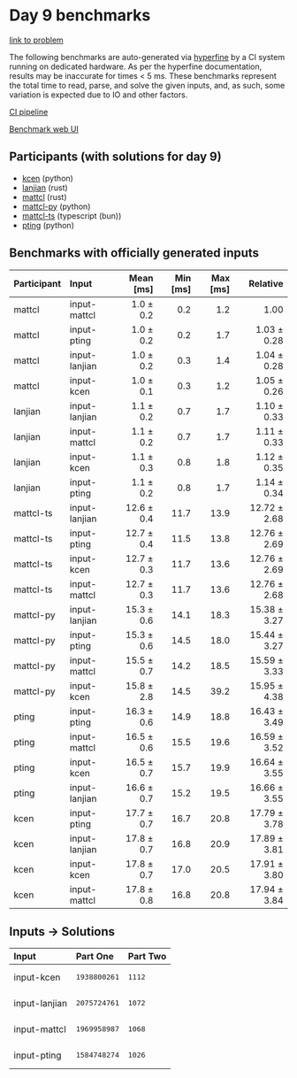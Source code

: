 # Day 9 benchmarks

[link to problem](https://adventofcode.com/2023/day/9)

The following benchmarks are auto-generated via
[hyperfine](https://github.com/sharkdp/hyperfine) by a CI system running on
dedicated hardware. As per the hyperfine documentation, results may be
inaccurate for times < 5 ms. These benchmarks represent the total time to read,
parse, and solve the given inputs, and, as such, some variation is expected due
to IO and other factors.

[CI pipeline](http://ci.papercode.net:8080/teams/main/pipelines/aoc2023)

[Benchmark web UI](https://aoc.ancalagon.black)


## Participants (with solutions for day 9)

- [kcen](https://github.com/kcen/aoc2023) (python)
- [lanjian](https://github.com/lanjian/aoc-2023) (rust)
- [mattcl](https://github.com/mattcl/aoc2023) (rust)
- [mattcl-py](https://github.com/mattcl/aoc2023-py) (python)
- [mattcl-ts](https://github.com/mattcl/aoc2023-js) (typescript (bun))
- [pting](https://github.com/pting/aoc2023) (python)


## Benchmarks with officially generated inputs

| Participant | Input | Mean [ms] | Min [ms] | Max [ms] | Relative |
|:---|:---|---:|---:|---:|---:|
| mattcl | input-mattcl | 1.0 ± 0.2 | 0.2 | 1.2 | 1.00 |
| mattcl | input-pting | 1.0 ± 0.2 | 0.2 | 1.7 | 1.03 ± 0.28 |
| mattcl | input-lanjian | 1.0 ± 0.2 | 0.3 | 1.4 | 1.04 ± 0.28 |
| mattcl | input-kcen | 1.0 ± 0.1 | 0.3 | 1.2 | 1.05 ± 0.26 |
| lanjian | input-lanjian | 1.1 ± 0.2 | 0.7 | 1.7 | 1.10 ± 0.33 |
| lanjian | input-mattcl | 1.1 ± 0.2 | 0.7 | 1.7 | 1.11 ± 0.33 |
| lanjian | input-kcen | 1.1 ± 0.3 | 0.8 | 1.8 | 1.12 ± 0.35 |
| lanjian | input-pting | 1.1 ± 0.2 | 0.8 | 1.7 | 1.14 ± 0.34 |
| mattcl-ts | input-lanjian | 12.6 ± 0.4 | 11.7 | 13.9 | 12.72 ± 2.68 |
| mattcl-ts | input-pting | 12.7 ± 0.4 | 11.5 | 13.8 | 12.76 ± 2.69 |
| mattcl-ts | input-kcen | 12.7 ± 0.3 | 11.7 | 13.6 | 12.76 ± 2.69 |
| mattcl-ts | input-mattcl | 12.7 ± 0.3 | 11.7 | 13.6 | 12.76 ± 2.68 |
| mattcl-py | input-lanjian | 15.3 ± 0.6 | 14.1 | 18.3 | 15.38 ± 3.27 |
| mattcl-py | input-pting | 15.3 ± 0.6 | 14.5 | 18.0 | 15.44 ± 3.27 |
| mattcl-py | input-mattcl | 15.5 ± 0.7 | 14.2 | 18.5 | 15.59 ± 3.33 |
| mattcl-py | input-kcen | 15.8 ± 2.8 | 14.5 | 39.2 | 15.95 ± 4.38 |
| pting | input-pting | 16.3 ± 0.6 | 14.9 | 18.8 | 16.43 ± 3.49 |
| pting | input-mattcl | 16.5 ± 0.6 | 15.5 | 19.6 | 16.59 ± 3.52 |
| pting | input-kcen | 16.5 ± 0.7 | 15.7 | 19.9 | 16.64 ± 3.55 |
| pting | input-lanjian | 16.6 ± 0.7 | 15.2 | 19.5 | 16.66 ± 3.55 |
| kcen | input-pting | 17.7 ± 0.7 | 16.7 | 20.8 | 17.79 ± 3.78 |
| kcen | input-lanjian | 17.8 ± 0.7 | 16.8 | 20.9 | 17.89 ± 3.81 |
| kcen | input-kcen | 17.8 ± 0.7 | 17.0 | 20.5 | 17.91 ± 3.80 |
| kcen | input-mattcl | 17.8 ± 0.8 | 16.8 | 20.8 | 17.94 ± 3.84 |


## Inputs -> Solutions

| Input | Part One | Part Two |
|:---|:---|:---|
|input-kcen|<pre>1938800261</pre>|<pre>1112</pre>|
|input-lanjian|<pre>2075724761</pre>|<pre>1072</pre>|
|input-mattcl|<pre>1969958987</pre>|<pre>1068</pre>|
|input-pting|<pre>1584748274</pre>|<pre>1026</pre>|